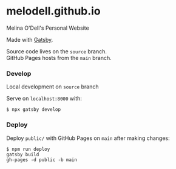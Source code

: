 # melodell.github.io
Melina O'Dell's Personal Website

Made with [Gatsby](https://www.gatsbyjs.com/).

Source code lives on the `source` branch. \
GitHub Pages hosts from the `main` branch.

### Develop
Local development on `source` branch

Serve on `localhost:8000` with:
``` console
$ npx gatsby develop
```

### Deploy
Deploy `public/` with GitHub Pages on `main` after making changes:

``` console
$ npm run deploy
gatsby build
gh-pages -d public -b main
```
